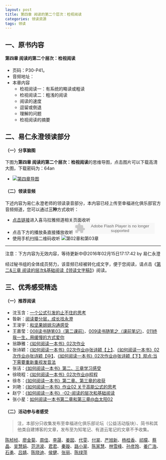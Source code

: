 ```yaml
---
layout: post
title: 第四章 阅读的第二个层次：检视阅读
categories: 领读资源
tags: 领读
---
```


## 一、原书内容

#### 第四章 阅读的第二个层次：检视阅读

- 页码：P30-P41。
- 音频地址：
- 本章内容
	- 检视阅读一：有系统的略读或粗读
	- 检视阅读二：粗浅的阅读
	- 阅读的速度
	- 逗留或倒退
	- 理解的问题
	- 检视阅读的摘要

## 二、易仁永澄领读部分

#### （一）分享脑图

下图为**第四章 阅读的第二个层次：检视阅读**的思维导图，点击图片可以下载高清大图，下载密码为：64an

- [![第四章导图](http://77fm42.com1.z0.glb.clouddn.com/htrab-nt-s04small.jpeg)](http://pan.baidu.com/s/1i4m938p)

#### （二）领读音频

下述内容为易仁永澄老师的领读录音部分，本内容已经上传至幸福进化俱乐部官方音频频道，您可以通过**三种**方式收听：

- [点击链接](http://www.ximalaya.com/12605301/sound/12287328)进入喜马拉雅频道相关页面收听
- 点击下方的播放条直接播放收听
	<object type="application/x-shockwave-flash" id="ximalaya_player" data="http://www.ximalaya.com/swf/sound/orange.swf?id=12287328" width="260" height="36"></object>
- 使用手机扫描二维码收听
![第02章和第03章](http://77fm42.com1.z0.glb.clouddn.com/htrab-qr-s04.png)


----

注意：下方内容为无效内容，等待更新中@2016年02月15日17:17:42 by 易仁永澄

经过秘书组的全体成员努力，该音频已经被转化成文字，便于您阅读，请点击《[第二&三章 阅读的层次&基础阅读【领读文字稿】](http://htrab.com/sesson02-03-text/)》阅读。

## 三、优秀感受精选

#### （一）推荐阅读

- 沈玉含：[一个公式引发的止不住的思考](http://www.jianshu.com/p/afb423a45fc6)
- 昝新：[阅读要分层，成长找永澄](http://www.jianshu.com/p/a344920f75cc)
- 王浚宇：[和坚果姐姐沟通感受](http://www.jianshu.com/p/ee5aaf7ba6d6)
- 王嘉莹：[008读书随笔03（第二课前）](http://www.jianshu.com/p/45988318f682)、[009读书随笔之（课前笔记）](http://www.jianshu.com/p/d2b750955b63)、[011终我一生，用缓慢的方式爱你](http://www.jianshu.com/p/0cb66627b478)
- 翁静雅：[《如何阅读一本书》02次作业](http://www.jianshu.com/p/88b07d5e00e8)
- 张诗颖：[《如何阅读一本书》02次作业@张诗颖【上】](http://www.jianshu.com/p/4c5000ec6b45)、[《如何阅读一本书》02次作业@张诗颖【中】](http://www.jianshu.com/p/f3ceaffe6451)、[《如何阅读一本书》02次作业@张诗颖【下】观点:当下需要重新重视发音法](http://www.jianshu.com/p/61c341f9b965)
- 张洁：[《如何阅读一本书》第二、三章学习感受](http://www.jianshu.com/p/f86ae373cef8)
- 徐晓程：[《如何阅读一本书》02次作业@程程](http://www.jianshu.com/p/4395d50a806d)
- 徐冬：[《如何阅读一本书》第二章、第三章的收获](http://www.jianshu.com/p/4563d256b338)
- 刘艳：[《如何阅读一本书》作业02 关于高能公式的思考](http://www.jianshu.com/p/87119b15e53a)
- 赵宁：[《如何阅读一本书》-02-阅读的层次和基础阅读](http://www.jianshu.com/p/64836cf7c904)
- 张小星：[如何阅读一本书第二章和第三章@血太阳02](http://fromwiz.com/share/s/10bxJH2YkA3G245_Bc0dRhtl2-gcHf0_jAup2L5B-q10LN_D)

#### （二）活动参与者感受

> 注，本部分只收集发布至幸福进化俱乐部论坛（公益活动版块）、简书和其他类自建博客的文章，发布至为知笔记、有道云笔记的文章不予收集。

[陈桢桢](http://www.jianshu.com/p/23cc68430bbd)、[廖金菊](http://www.jianshu.com/p/6ff9dbf20dee)、[周佳](http://www.jianshu.com/p/eb8aa4a41faa)、[李晟](http://www.jianshu.com/p/4d26c8f32cda)、[姜囡](http://www.jianshu.com/p/905728e5fa82)、[代雯](http://www.jianshu.com/p/41a20d7ab98c)、[付翠](http://www.jianshu.com/p/7214bb5e7fad)、[严旭新](http://www.jianshu.com/p/6df890e9b726)、[杨桂香](http://www.jianshu.com/p/e2795ea9b1be)、[祁曚](http://www.jianshu.com/p/c0f37a025df1)、[蔡晶](http://www.jianshu.com/p/1bd2286bdd43)、[吴慧娟](http://blog.sina.com.cn/s/blog_132a4b0b60102w6j6.html)、[范洪波](http://www.jianshu.com/p/3a8a7a6405cd)、[君君](http://www.jianshu.com/p/c1cd14ab1ace)、[秦璇](http://www.jianshu.com/p/d0ef2114508b)、[路小翠](http://www.jianshu.com/p/df830fde012d)、[陈家慧](http://www.jianshu.com/p/39d263b6da65)、[林雪峰](http://www.jianshu.com/p/185bd8dd3f3a)、[孙彦玲](http://www.jianshu.com/p/c5494fac7a87)、[姜广浩](http://www.jianshu.com/p/a9daae8e81b4)、[石勇](http://www.jianshu.com/p/5260cca65df9)、[吕婧](http://www.jianshu.com/p/11e05413963f)、[陈晓迪](http://www.jianshu.com/p/62249448be4d)、[侯健](http://www.jianshu.com/p/a2aafe9937cc)、[张丽](http://www.jianshu.com/p/740b8d1afb8a)、[陈绿萍](http://www.jianshu.com/p/7c7e8a8b26a4)
